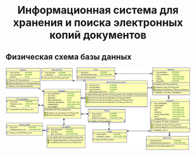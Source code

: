 <h1 align="center">Информационная система для хранения и поиска электронных копий документов</h1>
<h2>Физическая схема базы данных</h2>
<img src="https://github.com/ShiroXVX/DocWork/blob/master/database/imgbd/FizBD.jpg"/>
